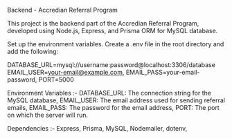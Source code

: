 Backend - Accredian Referral Program

This project is the backend part of the Accredian Referral Program, developed using Node.js, Express, and Prisma ORM for MySQL database.

Set up the environment variables. Create a .env file in the root directory and add the following:

DATABASE_URL=mysql://username:password@localhost:3306/database
EMAIL_USER=your-email@example.com, 
EMAIL_PASS=your-email-password, 
PORT=5000

Environment Variables :-
DATABASE_URL: The connection string for the MySQL database, 
EMAIL_USER: The email address used for sending referral emails, 
EMAIL_PASS: The password for the email address, 
PORT: The port on which the server will run.

Dependencies :-
Express, 
Prisma, 
MySQL, 
Nodemailer, 
dotenv, 
